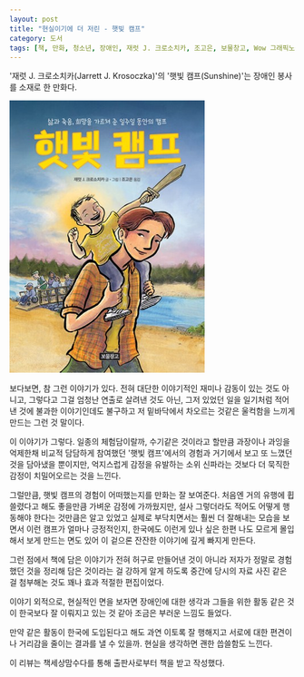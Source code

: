 ```yaml
---
layout: post
title: "현실이기에 더 저린 - 햇빛 캠프"
category: 도서
tags: [책, 만화, 청소년, 장애인, 재럿 J. 크로소치카, 조고은, 보물창고, Wow 그래픽노블, 책세상맘수다, 서평]
---
```


'재럿 J. 크로소치카(Jarrett J. Krosoczka)'의
'햇빛 캠프(Sunshine)'는
장애인 봉사를 소재로 한 만화다.

![표지](/images/comic/sunshine-comic-book.jpg)

보다보면, 참 그런 이야기가 있다.
전혀 대단한 이야기적인 재미나 감동이 있는 것도 아니고,
그렇다고 그걸 엄청난 연출로 살려낸 것도 아닌,
그저 있었던 일을 일기처럼 적어낸 것에 불과한 이야기인데도 불구하고
저 밑바닥에서 차오르는 것같은 울컥함을 느끼게 만드는 그런 것 말이다.

이 이야기가 그렇다.
일종의 체험담이랄까, 수기같은 것이라고 할만큼 과장이나 과잉을 억제한채
비교적 담담하게 참여했던 '햇빛 캠프'에서의 경험과
거기에서 보고 또 느꼈던 것을 담아냈을 뿐이지만,
억지스럽게 감정을 유발하는 소위 신파라는 것보다 더
묵직한 감정이 치밀어오르는 것을 느낀다.

그럴만큼, 햇빛 캠프의 경험이 어떠했는지를 만화는 잘 보여준다.
처음엔 거의 유행에 휩쓸렸다고 해도 좋을만큼 가벼운 감정에 가까웠지만,
설사 그렇더라도 적어도 어떻게 행동해야 한다는 것만큼은 알고 있었고
실제로 부닥치면서는 훨씬 더 잘해내는 모습을 보면서
이런 캠프가 얼마나 긍정적인지, 한국에도 이런게 있나 싶은 한편
나도 모르게 몰입해서 보게 만드는 면도 있어
이 겉으론 잔잔한 이야기에 깊게 빠지게 만든다.

그런 점에서 책에 담은 이야기가 전혀 허구로 만들어낸 것이 아니라
저자가 정말로 경험했던 것을 정리해 담은 것이라는 걸 강하게 알게 하도록
중간에 당시의 자료 사진 같은 걸 첨부해논 것도 꽤나 효과 적절한 편집이었다.

이야기 외적으로, 현실적인 면을 보자면
장애인에 대한 생각과 그들을 위한 활동 같은 것이
한국보다 잘 이뤄지고 있는 것 같아
조금은 부러운 느낌도 들었다.

만약 같은 활동이 한국에 도입된다고 해도
과연 이토록 잘 행해지고
서로에 대한 편견이나 거리감을 줄이는 결과를 낼 수 있을까.
현실을 생각하면 괜한 씁쓸함도 느낀다.



<div class="im im-info">
이 리뷰는 책세상맘수다를 통해 출판사로부터 책을 받고 작성했다.
</div>
